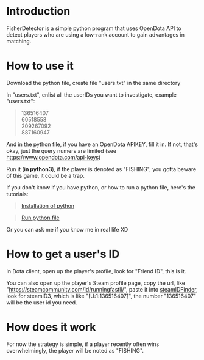 # Introduction

FisherDetector is a simple python program that uses OpenDota API to detect players who are using a low-rank account to gain advantages in matching.


# How to use it

Download the python file, create file "users.txt" in the same directory

In "users.txt", enlist all the userIDs you want to investigate, example "users.txt":

>136516407  
>60518558  
>209267092  
>887160947  


And in the python file, if you have an OpenDota APIKEY, fill it in. If not, that's okay, just the query numers are limited (see https://www.opendota.com/api-keys)

Run it (**in python3**), if the player is denoted as "FISHING", you gotta beware of this game, it could be a trap.

If you don't know if you have python, or how to run a python file, here's the tutorials:


>[Installation of python](https://www.python.org/getit/)

>[Run python file](https://www.pythoncentral.io/execute-python-script-file-shell/)

Or you can ask me if you know me in real life XD

# How to get a user's ID

In Dota client, open up the player's profile, look for "Friend ID", this is it.

You can also open up the player's Steam profile page, copy the url, like "https://steamcommunity.com/id/runningfastli/", paste it into [steamIDFinder](https://steamidfinder.com/), look for steamID3, which is like "[U:1:136516407]", the number "136516407" will be the user id you need.

# How does it work

For now the strategy is simple, if a player recently often wins overwhelmingly, the player will be noted as "FISHING". 
